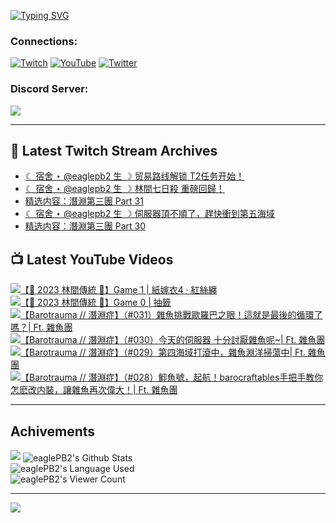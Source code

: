 <!--### Hello people, I'm EaglePB2 - The one who building something for fun 👋
Thank you for standby for this profile.   
The purpose of this profile is coming soon.   
You may come back later, as you wish if this readme.md is updated.   -->

<a href="https://git.io/typing-svg"><img src="https://readme-typing-svg.herokuapp.com?font=Fira+Code&duration=1000&pause=5000&vCenter=true&random=false&width=500&lines=%F0%9F%91%8B+Hello+Everyone%2C+I'm+EaglePB2.;%F0%9F%99%87+Thank+you+for+stopping+by+my+profile.+;%F0%9F%94%AD+%3D%3D%3D%3D+%F0%9F%94%AD;%F0%9F%91%8B+%E4%BD%A0%E5%A5%BD%EF%BC%8C%E6%AD%A1%E8%BF%8E%E4%BE%86%E5%88%B0%E6%88%91%E7%9A%84%E4%BB%A3%E7%A2%BC%E5%BA%AB%E3%80%82;%F0%9F%99%87+%E6%84%9F%E8%AC%9D%E5%89%8D%E4%BE%86%E5%8F%83%E8%A7%80%E5%B0%8F%E5%B1%8B+owo~" alt="Typing SVG" /></a>

### Connections:

[![Twitch](https://img.shields.io/badge/Twitch-9347FF?style=flat-square&logo=twitch&logoColor=white)](https://www.twitch.tv/eaglepb2)
[![YouTube](https://img.shields.io/badge/YouTube-%23FF0000.svg?style=flat-square&logo=YouTube&logoColor=white)](https://www.youtube.com/eaglepb2)
[![Twitter](https://img.shields.io/badge/Twitter-%231DA1F2.svg?style=flat-square&logo=Twitter&logoColor=white)](https://twitter.com/eaglepb2)

### Discord Server:

[![](https://invidget.switchblade.xyz/qKrub9b?theme=dark&language=ch)](https://discord.gg/qKrub9b)

---

## 👾 Latest Twitch Stream Archives
<!-- TWITCH:START -->
- [☾ 宿舍 ⋆ @eaglepb2 生 ☽ 贸易路线解锁 T2任务开始！](https://www.twitch.tv/videos/2269854752)
- [☾ 宿舍 ⋆ @eaglepb2 生 ☽ 林間七日殺 重磅回歸！](https://www.twitch.tv/videos/2269060102)
- [精选内容：潛淵第三團 Part 31](https://www.twitch.tv/videos/2268308681)
- [☾ 宿舍 ⋆ @eaglepb2 生 ☽ 伺服器頂不順了，趕快衝到第五海域](https://www.twitch.tv/videos/2268177335)
- [精选内容：潛淵第三團 Part 30](https://www.twitch.tv/videos/2267900757)
<!-- TWITCH:END -->



## 📺 Latest YouTube Videos
<!-- YOUTUBE:START -->
<!-- YOUTUBE:END -->

<!-- BEGIN YOUTUBE-CARDS -->
<a href="https://www.youtube.com/watch?v=FA5j6MWIOhI">
  <picture>
    <source media="(prefers-color-scheme: dark)" srcset="https://ytcards.demolab.com/?id=FA5j6MWIOhI&title=%E3%80%90%F0%9F%8E%83+2023+%E6%9E%97%E9%96%93%E5%82%B3%E7%B5%B1+%F0%9F%8E%83%E3%80%91Game+1+%7C+%E7%B4%99%E5%AB%81%E8%A1%A34+%C2%B7+%E7%B4%85%E7%B5%B2%E7%BA%8F&lang=zh&timestamp=1728283338&background_color=%230d1117&title_color=%23ffffff&stats_color=%23dedede&max_title_lines=1&width=250&border_radius=5&duration=10246">
    <img src="https://ytcards.demolab.com/?id=FA5j6MWIOhI&title=%E3%80%90%F0%9F%8E%83+2023+%E6%9E%97%E9%96%93%E5%82%B3%E7%B5%B1+%F0%9F%8E%83%E3%80%91Game+1+%7C+%E7%B4%99%E5%AB%81%E8%A1%A34+%C2%B7+%E7%B4%85%E7%B5%B2%E7%BA%8F&lang=zh&timestamp=1728283338&background_color=%23ffffff&title_color=%2324292f&stats_color=%2357606a&max_title_lines=1&width=250&border_radius=5&duration=10246" alt="【🎃 2023 林間傳統 🎃】Game 1 | 紙嫁衣4 · 紅絲纏" title="【🎃 2023 林間傳統 🎃】Game 1 | 紙嫁衣4 · 紅絲纏">
  </picture>
</a>
<a href="https://www.youtube.com/watch?v=gBtoRtC7P-s">
  <picture>
    <source media="(prefers-color-scheme: dark)" srcset="https://ytcards.demolab.com/?id=gBtoRtC7P-s&title=%E3%80%90%F0%9F%8E%83+2023+%E6%9E%97%E9%96%93%E5%82%B3%E7%B5%B1+%F0%9F%8E%83%E3%80%91Game+0+%7C+%E6%8A%BD%E7%B1%A4&lang=zh&timestamp=1728272710&background_color=%230d1117&title_color=%23ffffff&stats_color=%23dedede&max_title_lines=1&width=250&border_radius=5&duration=988">
    <img src="https://ytcards.demolab.com/?id=gBtoRtC7P-s&title=%E3%80%90%F0%9F%8E%83+2023+%E6%9E%97%E9%96%93%E5%82%B3%E7%B5%B1+%F0%9F%8E%83%E3%80%91Game+0+%7C+%E6%8A%BD%E7%B1%A4&lang=zh&timestamp=1728272710&background_color=%23ffffff&title_color=%2324292f&stats_color=%2357606a&max_title_lines=1&width=250&border_radius=5&duration=988" alt="【🎃 2023 林間傳統 🎃】Game 0 | 抽籤" title="【🎃 2023 林間傳統 🎃】Game 0 | 抽籤">
  </picture>
</a>
<a href="https://www.youtube.com/watch?v=sCMQ6MdOFPE">
  <picture>
    <source media="(prefers-color-scheme: dark)" srcset="https://ytcards.demolab.com/?id=sCMQ6MdOFPE&title=%E3%80%90Barotrauma+%2F%2F+%E6%BD%9B%E6%B7%B5%E7%97%87%E3%80%91%EF%BC%88%23031%EF%BC%89%E9%9B%9C%E9%AD%9A%E6%8C%91%E6%88%B0%E6%AD%90%E7%BE%85%E5%B7%B4%E4%B9%8B%E7%9C%BC%EF%BC%81%E9%80%99%E5%B0%B1%E6%98%AF%E6%9C%80%E5%BE%8C%E7%9A%84%E5%BE%AA%E7%92%B0%E4%BA%86%E5%97%8E%EF%BC%9F%7C+Ft.+%E9%9B%9C%E9%AD%9A%E5%9C%98&lang=zh&timestamp=1728202433&background_color=%230d1117&title_color=%23ffffff&stats_color=%23dedede&max_title_lines=1&width=250&border_radius=5&duration=12567">
    <img src="https://ytcards.demolab.com/?id=sCMQ6MdOFPE&title=%E3%80%90Barotrauma+%2F%2F+%E6%BD%9B%E6%B7%B5%E7%97%87%E3%80%91%EF%BC%88%23031%EF%BC%89%E9%9B%9C%E9%AD%9A%E6%8C%91%E6%88%B0%E6%AD%90%E7%BE%85%E5%B7%B4%E4%B9%8B%E7%9C%BC%EF%BC%81%E9%80%99%E5%B0%B1%E6%98%AF%E6%9C%80%E5%BE%8C%E7%9A%84%E5%BE%AA%E7%92%B0%E4%BA%86%E5%97%8E%EF%BC%9F%7C+Ft.+%E9%9B%9C%E9%AD%9A%E5%9C%98&lang=zh&timestamp=1728202433&background_color=%23ffffff&title_color=%2324292f&stats_color=%2357606a&max_title_lines=1&width=250&border_radius=5&duration=12567" alt="【Barotrauma // 潛淵症】（#031）雜魚挑戰歐羅巴之眼！這就是最後的循環了嗎？| Ft. 雜魚團" title="【Barotrauma // 潛淵症】（#031）雜魚挑戰歐羅巴之眼！這就是最後的循環了嗎？| Ft. 雜魚團">
  </picture>
</a>
<a href="https://www.youtube.com/watch?v=r887vYUfijU">
  <picture>
    <source media="(prefers-color-scheme: dark)" srcset="https://ytcards.demolab.com/?id=r887vYUfijU&title=%E3%80%90Barotrauma+%2F%2F+%E6%BD%9B%E6%B7%B5%E7%97%87%E3%80%91%EF%BC%88%23030%EF%BC%89%E4%BB%8A%E5%A4%A9%E7%9A%84%E4%BC%BA%E6%9C%8D%E5%99%A8+%E5%8D%81%E5%88%86%E8%A8%8E%E5%8E%AD%E9%9B%9C%E9%AD%9A%E5%91%A2~%7C+Ft.+%E9%9B%9C%E9%AD%9A%E5%9C%98&lang=zh&timestamp=1728112812&background_color=%230d1117&title_color=%23ffffff&stats_color=%23dedede&max_title_lines=1&width=250&border_radius=5&duration=11129">
    <img src="https://ytcards.demolab.com/?id=r887vYUfijU&title=%E3%80%90Barotrauma+%2F%2F+%E6%BD%9B%E6%B7%B5%E7%97%87%E3%80%91%EF%BC%88%23030%EF%BC%89%E4%BB%8A%E5%A4%A9%E7%9A%84%E4%BC%BA%E6%9C%8D%E5%99%A8+%E5%8D%81%E5%88%86%E8%A8%8E%E5%8E%AD%E9%9B%9C%E9%AD%9A%E5%91%A2~%7C+Ft.+%E9%9B%9C%E9%AD%9A%E5%9C%98&lang=zh&timestamp=1728112812&background_color=%23ffffff&title_color=%2324292f&stats_color=%2357606a&max_title_lines=1&width=250&border_radius=5&duration=11129" alt="【Barotrauma // 潛淵症】（#030）今天的伺服器 十分討厭雜魚呢~| Ft. 雜魚團" title="【Barotrauma // 潛淵症】（#030）今天的伺服器 十分討厭雜魚呢~| Ft. 雜魚團">
  </picture>
</a>
<a href="https://www.youtube.com/watch?v=ZFm8iA4i1N8">
  <picture>
    <source media="(prefers-color-scheme: dark)" srcset="https://ytcards.demolab.com/?id=ZFm8iA4i1N8&title=%E3%80%90Barotrauma+%2F%2F+%E6%BD%9B%E6%B7%B5%E7%97%87%E3%80%91%EF%BC%88%23029%EF%BC%89%E7%AC%AC%E5%9B%9B%E6%B5%B7%E5%9F%9F%E6%89%93%E6%BB%BE%E4%B8%AD%EF%BC%8C%E9%9B%9C%E9%AD%9A%E6%B7%B5%E6%B4%8B%E6%8E%83%E8%95%A9%E4%B8%AD%7C+Ft.+%E9%9B%9C%E9%AD%9A%E5%9C%98&lang=zh&timestamp=1728027891&background_color=%230d1117&title_color=%23ffffff&stats_color=%23dedede&max_title_lines=1&width=250&border_radius=5&duration=18950">
    <img src="https://ytcards.demolab.com/?id=ZFm8iA4i1N8&title=%E3%80%90Barotrauma+%2F%2F+%E6%BD%9B%E6%B7%B5%E7%97%87%E3%80%91%EF%BC%88%23029%EF%BC%89%E7%AC%AC%E5%9B%9B%E6%B5%B7%E5%9F%9F%E6%89%93%E6%BB%BE%E4%B8%AD%EF%BC%8C%E9%9B%9C%E9%AD%9A%E6%B7%B5%E6%B4%8B%E6%8E%83%E8%95%A9%E4%B8%AD%7C+Ft.+%E9%9B%9C%E9%AD%9A%E5%9C%98&lang=zh&timestamp=1728027891&background_color=%23ffffff&title_color=%2324292f&stats_color=%2357606a&max_title_lines=1&width=250&border_radius=5&duration=18950" alt="【Barotrauma // 潛淵症】（#029）第四海域打滾中，雜魚淵洋掃蕩中| Ft. 雜魚團" title="【Barotrauma // 潛淵症】（#029）第四海域打滾中，雜魚淵洋掃蕩中| Ft. 雜魚團">
  </picture>
</a>
<a href="https://www.youtube.com/watch?v=urG6tCTHv00">
  <picture>
    <source media="(prefers-color-scheme: dark)" srcset="https://ytcards.demolab.com/?id=urG6tCTHv00&title=%E3%80%90Barotrauma+%2F%2F+%E6%BD%9B%E6%B7%B5%E7%97%87%E3%80%91%EF%BC%88%23028%EF%BC%89%E4%B2%9F%E9%AD%9A%E8%99%9F%EF%BC%8C%E8%B5%B7%E8%88%AA%EF%BC%81barocraftables%E6%89%8B%E6%8A%8A%E6%89%8B%E6%95%99%E4%BD%A0%E6%80%8E%E9%BA%BD%E6%94%B9%E5%86%85%E8%A3%9D%EF%BC%8C%E8%AE%93%E9%9B%9C%E9%AD%9A%E5%86%8D%E6%AC%A1%E5%81%89%E5%A4%A7%EF%BC%81%7C+Ft.+%E9%9B%9C%E9%AD%9A%E5%9C%98&lang=zh&timestamp=1727944883&background_color=%230d1117&title_color=%23ffffff&stats_color=%23dedede&max_title_lines=1&width=250&border_radius=5&duration=24353">
    <img src="https://ytcards.demolab.com/?id=urG6tCTHv00&title=%E3%80%90Barotrauma+%2F%2F+%E6%BD%9B%E6%B7%B5%E7%97%87%E3%80%91%EF%BC%88%23028%EF%BC%89%E4%B2%9F%E9%AD%9A%E8%99%9F%EF%BC%8C%E8%B5%B7%E8%88%AA%EF%BC%81barocraftables%E6%89%8B%E6%8A%8A%E6%89%8B%E6%95%99%E4%BD%A0%E6%80%8E%E9%BA%BD%E6%94%B9%E5%86%85%E8%A3%9D%EF%BC%8C%E8%AE%93%E9%9B%9C%E9%AD%9A%E5%86%8D%E6%AC%A1%E5%81%89%E5%A4%A7%EF%BC%81%7C+Ft.+%E9%9B%9C%E9%AD%9A%E5%9C%98&lang=zh&timestamp=1727944883&background_color=%23ffffff&title_color=%2324292f&stats_color=%2357606a&max_title_lines=1&width=250&border_radius=5&duration=24353" alt="【Barotrauma // 潛淵症】（#028）䲟魚號，起航！barocraftables手把手教你怎麽改内裝，讓雜魚再次偉大！| Ft. 雜魚團" title="【Barotrauma // 潛淵症】（#028）䲟魚號，起航！barocraftables手把手教你怎麽改内裝，讓雜魚再次偉大！| Ft. 雜魚團">
  </picture>
</a>
<!-- END YOUTUBE-CARDS -->

---

## Achivements
[![](https://github-profile-trophy.vercel.app/?username=eaglepb2&theme=monokai&no-bg=true&&title=Repositories,Issues,Commit,MultiLanguage)](https://github.com/anuraghazra/github-readme-stats)
<img align="center" alt="eaglePB2's Github Stats" src="https://github-readme-stats.vercel.app/api?username=eaglePB2&show_icons=true&hide_border=true&theme=merko" />
<br>
<img align="center" alt="eaglePB2's Language Used" src="https://github-readme-stats.vercel.app/api/top-langs/?username=eaglePB2&show_icons=true&hide_border=true&theme=merko&layout=compact&langs_count=8" />
<br>
<img align="center" alt="eaglePB2's Viewer Count" src="https://visitcount.itsvg.in/api?id=eaglepb2&label=Profile%20Views&color=3&icon=5&pretty=true" />

<hr>

<!-- RANDOMQUOTE:START -->
![](https://quotes-github-readme.vercel.app/api?type=horizontal&theme=merko)
<!-- RANDOMQUOTE:END -->


<!--
       _____   _   _   _____       _____   _   _   ____   
      |_   _| | | | | |  ___|     |  ___| | \ | | |  _  \  
        | |   | |_| | | |___      | |___  |  \| | | | | | 
        | |   |  _  | |  ___|     |  ___| |     | | | | | 
        | |   | | | | | |___      | |___  | |\  | | |_| | 
        |_|   |_| |_| |_____|     |_____| |_| \_| |____ / 
      
-->
